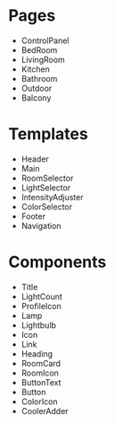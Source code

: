 # Pages
- ControlPanel
- BedRoom
- LivingRoom
- Kitchen
- Bathroom
- Outdoor
- Balcony

# Templates
- Header
- Main
- RoomSelector
- LightSelector
- IntensityAdjuster
- ColorSelector
- Footer
- Navigation

# Components
- Title
- LightCount
- ProfileIcon
- Lamp
- Lightbulb
- Icon
- Link
- Heading
- RoomCard
- RoomIcon
- ButtonText
- Button
- ColorIcon
- CoolerAdder